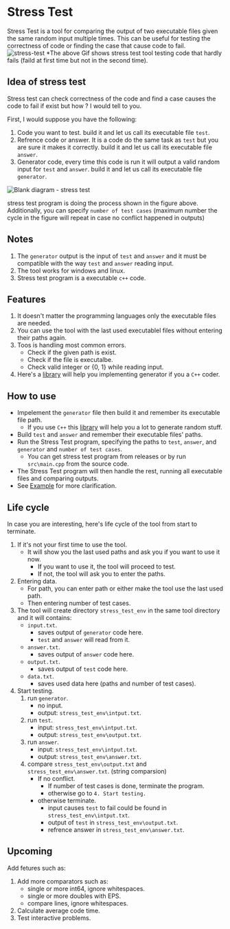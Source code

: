 # Stress Test

Stress Test is a tool for comparing the output of two executable files given the same random input multiple times.
This can be useful for testing the correctness of code or finding the case that cause code to fail.
![stress-test](https://user-images.githubusercontent.com/64589450/213825858-04b50328-50b8-4745-a91b-45bad81b0f45.gif)
*The above Gif shows stress test tool testing code that hardly fails (faild at first time but not in the second time).

## Idea of stress test

Stress test can check correctness of the code and find a case causes the code to fail if exist but how ? I would tell to you.

First, I would suppose you have the following:
1. Code you want to test. build it and let us call its executable file `test`.
2. Refrence code or answer. It is a code do the same task as `test` but you are sure it makes it correctly. build it and let us call its executable file `answer`.
3. Generator code, every time this code is run it will output a valid random input for `test` and `answer`. build it and let us call its executable file `generator`.

![Blank diagram - stress test](https://user-images.githubusercontent.com/64589450/213823040-ee8804f2-6345-4751-98b6-8e336f5eef0d.svg)

stress test program is doing the process shown in the figure above. Additionally, you can specify `number of test cases` (maximum number the cycle in the figure will repeat in case no conflict happened in outputs)

## Notes

1. The `generator` output is the input of `test` and `answer` and it must be compatible with the way `test` and `answer` reading input.
2. The tool works for windows and linux.
3. Stress test program is a executable `c++` code.

## Features

1. It doesn't matter the programming languages only the executable files are needed.
2. You can use the tool with the last used executablel files without entering their paths again.
3. Toos is handling most common errors.
    - Check if the given path is exist.
    - Check if the file is executalbe.
    - Check valid integer or {0, 1} while reading input.
3. Here's a [library](https://github.com/Omar622/Random-generator) will help you implementing generator if you a `C++` coder.

## How to use

-   Impelement the `generator` file then build it and remember its executable file path.
    -   If you use `C++` this [library](https://github.com/Omar622/Random-generator) will help you a lot to generate random stuff.
-   Build `test` and `answer` and remember their executable files' paths.
-   Run the Stress Test program, specifying the paths to `test`, `answer`, and `generator` and `number of test cases`.
    -   You can get stress test program from releases or by run `src\main.cpp` from the source code.
-   The Stress Test program will then handle the rest, running all executable files and comparing outputs.
-   See [Example](https://github.com/Omar622/Stress-test/tree/main/example) for more clarification.

## Life cycle

In case you are interesting, here's life cycle of the tool from start to terminate.

1. If it's not your first time to use the tool.
    - It will show you the last used paths and ask you if you want to use it now.
        - If you want to use it, the tool will proceed to test.
        - If not, the tool will ask you to enter the paths.
2. Entering data.
    - For path, you can enter path or either make the tool use the last used path.
    - Then entering number of test cases.
3. The tool will create directory `stress_test_env` in the same tool directory and it will contains:
    - `input.txt`.
        - saves output of `generator` code here.
        - `test` and `answer` will read from it.
    - `answer.txt`.
        - saves output of `answer` code here.
    - `output.txt`.
        - saves output of `test` code here.
    - `data.txt`.
        - saves used data here (paths and number of test cases).
4. Start testing.
    1. run `generator`.
        - no input.
        - output: `stress_test_env\intput.txt`.
    2. run `test`.
        - input: `stress_test_env\intput.txt`.
        - output: `stress_test_env\output.txt`.
    3. run `answer`.
        - input: `stress_test_env\intput.txt`.
        - output: `stress_test_env\answer.txt`.
    4. compare `stress_test_env\output.txt` and `stress_test_env\answer.txt`. (string comparsion)
        - If no conflict.
            - If number of test cases is done, terminate the program.
            - otherwise go to `4. Start testing.`
        - otherwise terminate.
            - input causes `test` to fail could be found in `stress_test_env\intput.txt`.
            - output of `test` in `stress_test_env\output.txt`.
            - refrence answer in `stress_test_env\answer.txt`.

## Upcoming

Add fetures such as:

1. Add more comparators such as:
    - single or more int64, ignore whitespaces.
    - single or more doubles with EPS.
    - compare lines, ignore whitespaces.
2. Calculate average code time.
3. Test interactive problems.
